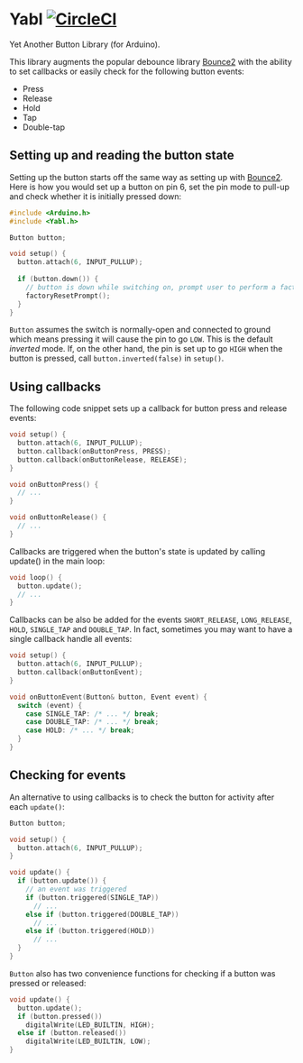 # Yabl [![CircleCI](https://circleci.com/gh/yergin/Yabl.svg?style=svg&circle-token=1b0a9ea68cca27109b3fce1641529184d060c373)](https://circleci.com/gh/yergin/Yabl)
Yet Another Button Library (for Arduino).

This library augments the popular debounce library [Bounce2](https://github.com/thomasfredericks/Bounce2) with the ability to set callbacks or easily check for the following button events:
* Press
* Release
* Hold
* Tap
* Double-tap

## Setting up and reading the button state
Setting up the button starts off the same way as setting up with [Bounce2](https://github.com/thomasfredericks/Bounce2). Here is how you would set up a button on pin 6, set the pin mode to pull-up and check whether it is initially pressed down:
```c++
#include <Arduino.h>
#include <Yabl.h>

Button button;

void setup() {
  button.attach(6, INPUT_PULLUP);
  
  if (button.down()) {
    // button is down while switching on, prompt user to perform a factory reset
    factoryResetPrompt();
  }
}
```
`Button` assumes the switch is normally-open and connected to ground which means pressing it will cause the pin to go `LOW`. This is the default _inverted_ mode. If, on the other hand, the pin is set up to go `HIGH` when the button is pressed, call `button.inverted(false)` in `setup()`.

## Using callbacks
The following code snippet sets up a callback for button press and release events:
```c++
void setup() {
  button.attach(6, INPUT_PULLUP);
  button.callback(onButtonPress, PRESS);
  button.callback(onButtonRelease, RELEASE);
}

void onButtonPress() {
  // ...
}

void onButtonRelease() {
  // ...
}
```
Callbacks are triggered when the button's state is updated by calling update() in the main loop:
```c++
void loop() {
  button.update();
  // ...
}
```
Callbacks can be also be added for the events `SHORT_RELEASE`, `LONG_RELEASE`, `HOLD`, `SINGLE_TAP` and `DOUBLE_TAP`. In fact, sometimes you may want to have a single callback handle all events:
```c++
void setup() {
  button.attach(6, INPUT_PULLUP);
  button.callback(onButtonEvent);
}

void onButtonEvent(Button& button, Event event) {
  switch (event) {
    case SINGLE_TAP: /* ... */ break;
    case DOUBLE_TAP: /* ... */ break;
    case HOLD: /* ... */ break;
  }
}
```

## Checking for events
An alternative to using callbacks is to check the button for activity after each `update()`:
```c++
Button button;

void setup() {
  button.attach(6, INPUT_PULLUP);
}

void update() {
  if (button.update()) {
    // an event was triggered
    if (button.triggered(SINGLE_TAP))
      // ...
    else if (button.triggered(DOUBLE_TAP))
      // ...
    else if (button.triggered(HOLD))
      // ...
  }
}
```
`Button` also has two convenience functions for checking if a button was pressed or released:
```c++
void update() {
  button.update();
  if (button.pressed())
    digitalWrite(LED_BUILTIN, HIGH);
  else if (button.released())
    digitalWrite(LED_BUILTIN, LOW);
}
```
